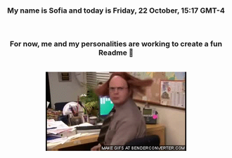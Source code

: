 


<div align="center">
<h3 >My name is Sofia and today is Friday, 22 October, 15:17 GMT-4</h3><br>
<h3 >For now, me and my personalities are working to create a fun Readme 👋
</h3><br>
<img src='img/dwight.gif' alt='working...'/>
</div>
